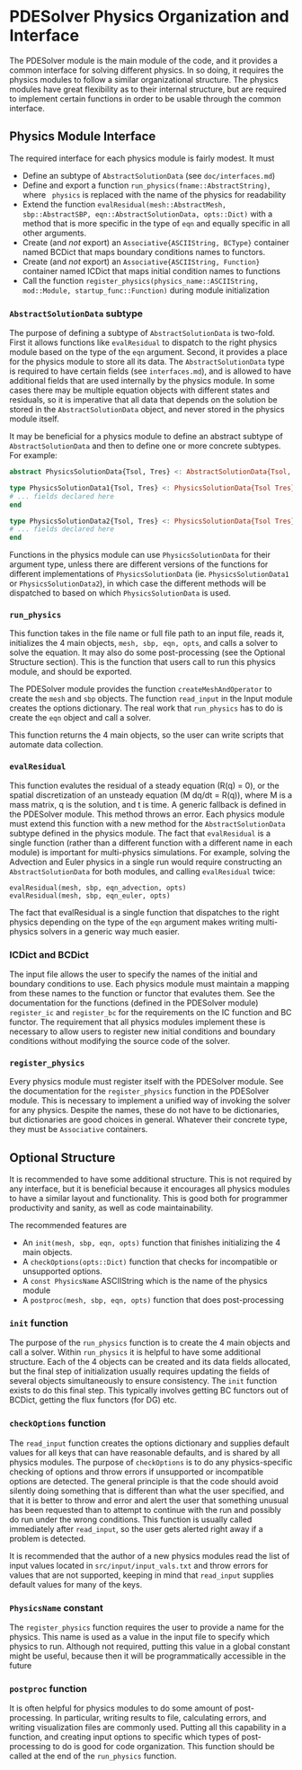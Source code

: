 # PDESolver Physics Organization and Interface

The PDESolver module is the main module of the code, and it provides a
common interface for solving different physics.  In so doing, it requires
the physics modules to follow a similar organizational structure.  The
physics modules have great flexibility as to their internal structure, but
are required to implement certain functions in order to be usable through
the common interface.

## Physics Module Interface

The required interface for each physics module is fairly modest. It must
  * Define an subtype of `AbstractSolutionData` (see `doc/interfaces.md`)
  * Define and export a function `run_physics(fname::AbstractString)`, where `
    physics` is replaced with the name of the physics for readability
  * Extend the function `evalResidual(mesh::AbstractMesh, sbp::AbstractSBP,
    eqn::AbstractSolutionData, opts::Dict)` with a method that is more specific in
    the type of `eqn` and equally specific in all other arguments.
  * Create (and *not* export) an `Associative{ASCIIString, BCType}` container
    named BCDict that maps boundary conditions names to functors.
  * Create (and *not* export) an `Associative{ASCIIString, Function}` container
    named ICDict that maps initial condition names to functions
  * Call the function `register_physics(physics_name::ASCIIString, mod::Module,
    startup_func::Function)` during module initialization

### `AbstractSolutionData` subtype

The purpose of defining a subtype of `AbstractSolutionData` is two-fold.  First
it allows functions like `evalResidual` to dispatch to the right physics module
based on the type of the `eqn` argument.  Second, it provides a place for the
physics module to store all its data.  The `AbstractSolutionData` type is
required to have certain fields (see `interfaces.md`), and is allowed to have
additional fields that are used internally by the physics module.  In some cases
there may be multiple equation objects with different states and residuals, so
it is imperative that all data that depends on the solution be stored in the
`AbstractSolutionData` object, and never stored in the physics module itself.

It may be beneficial for a physics module to define an abstract subtype of
`AbstractSolutionData` and then to define one or more concrete subtypes.
For example:

```julia
abstract PhysicsSolutionData{Tsol, Tres} <: AbstractSolutionData{Tsol, Tres}

type PhysicsSolutionData1{Tsol, Tres} <: PhysicsSolutionData{Tsol Tres}
# ... fields declared here
end

type PhysicsSolutionData2{Tsol, Tres} <: PhysicsSolutionData{Tsol Tres}
# ... fields declared here
end
```

Functions in the physics module can use `PhysicsSolutionData` for their argument
type, unless there are different versions of the functions for different
implementations of `PhysicsSolutionData` (ie. `PhysicsSolutionData1` or
`PhysicsSolutionData2`), in which case the different methods will be dispatched
to based on which `PhysicsSolutionData` is used.

### `run_physics`

This function takes in the file name or full file path to an input file, reads
it, initializes the 4 main objects, `mesh, sbp, eqn, opts`, and calls a solver
to solve the equation.  It may also do some post-processing (see the Optional
  Structure section).  This is the function that users call to run this physics
 module, and should be exported.

 The PDESolver module provides the function `createMeshAndOperator` to create
 the `mesh` and `sbp` objects.  The function `read_input` in the Input module
 creates the options dictionary.  The real work that `run_physics` has to do
 is create the `eqn` object and call a solver.

 This function returns the 4 main objects, so the user can write scripts that
 automate data collection.

### `evalResidual`

This function evalutes the residual of a steady equation (R(q) = 0), or the
spatial discretization of an unsteady equation (M dq/dt = R(q)), where M is
a mass matrix, q is the solution, and t is time.  A generic fallback is defined
in the PDESolver module.  This method throws an error.  Each physics module must
extend this function with a new method for the `AbstractSolutionData` subtype
defined in the physics module. The fact that `evalResidual` is a single function
(rather than a different function with a different name in each module) is
important for multi-physics simulations.  For example, solving the Advection
and Euler physics in a single run would require constructing an
`AbstractSolutionData` for both modules, and calling `evalResidual` twice:

```
evalResidual(mesh, sbp, eqn_advection, opts)
evalResidual(mesh, sbp, eqn_euler, opts)
```

The fact that evalResidual is a single function that dispatches to the right
physics depending on the type of the `eqn` argument makes writing multi-physics
solvers in a generic way much easier.

### ICDict and BCDict

The input file allows the user to specify the names of the initial and boundary
conditions to use.  Each physics module must maintain a mapping from these
names to the function or functor that evalutes them.  See the documentation
for the functions (defined in the PDESolver module) `register_ic` and
`register_bc` for the requirements on the IC function and BC functor.
The requirement that all physics modules implement these is necessary to
allow users to register new initial conditions and boundary conditions without
modifying the source code of the solver.

### `register_physics`

Every physics module must register itself with the PDESolver module. See the
documentation for the `register_physics` function in the PDESolver module.
This is necessary to implement a unified way of invoking the solver for any
physics.  Despite the names, these do not have to be dictionaries, but
dictionaries are good choices in general.  Whatever their concrete type, they
must be `Associative` containers.

## Optional Structure

It is recommended to have some additional structure. This is not required by
any interface, but it is beneficial because it encourages all physics modules
to have a similar layout and functionality.  This is good both for programmer
productivity and sanity, as well as code maintainability.

The recommended features are
  * An `init(mesh, sbp, eqn, opts)` function that finishes initializing the 4
    main objects.
  * A `checkOptions(opts::Dict)` function that checks for incompatible or
    unsupported options.
  * A `const PhysicsName` ASCIIString which is the name of the physics module
  * A `postproc(mesh, sbp, eqn, opts)` function that does post-processing

### `init` function

The purpose of the `run_physics` function is to create the 4 main objects and
call a solver.  Within `run_physics` it is helpful to have some additional
structure.  Each of the 4 objects can be created and its data fields allocated,
but the final step of initialization usually requires updating the fields of
several objects simultaneously to ensure consistency.  The `init` function
exists to do this final step.  This typically involves getting BC functors out of
BCDict, getting the flux functors (for DG) etc.

### `checkOptions` function

The `read_input` function creates the options dictionary and supplies default
values for all keys that can have reasonable defaults, and is shared by all
physics modules.  The purpose of `checkOptions` is to do any physics-specific
checking of options and throw errors if unsupported or incompatible options
are detected.  The general principle is that the code should avoid silently
doing something that is different than what the user specified, and that it is
better to throw and error and alert the user that something unusual has been
requested than to attempt to continue with the run and possibly do run under
the wrong conditions.  This function is usually called immediately after
`read_input`, so the user gets alerted right away if a problem is detected.

It is recommended that the author of a new physics modules read the list of
input values located in `src/input/input_vals.txt` and throw errors for values
that are not supported, keeping in mind that `read_input` supplies default values
for many of the keys.

### `PhysicsName` constant

The `register_physics` function requires the user to provide a name for the
physics.  This name is used as a value in the input file to specify which physics
to run.  Although not required, putting this value in a global constant might
be useful, because then it will be programmatically accessible in the future

### `postproc` function

It is often helpful for physics modules to do some amount of post-processing.
In particular, writing results to file, calculating errors, and
writing visualization files are commonly used.  Putting all this capability
in a function, and creating input options to specific which types of
post-processing to do is good for code organization.
This function should be called at the end of the `run_physics` function.
